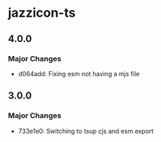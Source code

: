 # jazzicon-ts

## 4.0.0

### Major Changes

- d064add: Fixing esm not having a mjs file

## 3.0.0

### Major Changes

- 733e1e0: Switching to tsup cjs and esm export
